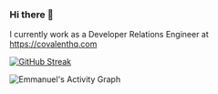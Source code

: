 ### Hi there 👋

I currently work as a Developer Relations Engineer at https://covalenthq.com

[![GitHub Streak](https://github-readme-streak-stats.herokuapp.com?user=emmaodia&date_format=M%20j%5B%2C%20Y%5D)](https://git.io/streak-stats)

<img alt="Emmanuel's Activity Graph" src="https://activity-graph.herokuapp.com/graph?username=emmaodia&custom_title=Emmanuel%20Contribution%20Graph&theme=react-dar" />

<!--
**emmaodia/emmaodia** is a ✨ _special_ ✨ repository because its `README.md` (this file) appears on your GitHub profile.

Here are some ideas to get you started:

- 🔭 I’m currently working on ...
- 🌱 I’m currently learning ...
- 👯 I’m looking to collaborate on ...
- 🤔 I’m looking for help with ...
- 💬 Ask me about ...
- 📫 How to reach me: ...
- 😄 Pronouns: ...
- ⚡ Fun fact: ...
-->
